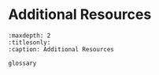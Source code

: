 # Additional Resources

```{toctree}
:maxdepth: 2
:titlesonly:
:caption: Additional Resources

glossary
```
